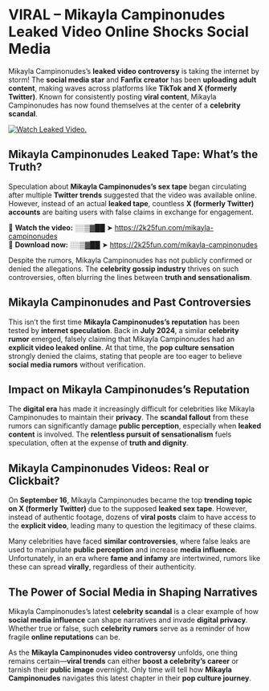 # VIRAL – Mikayla Campinonudes Leaked Video Online Shocks Social Media 

Mikayla Campinonudes’s **leaked video controversy** is taking the internet by storm! The **social media star** and **Fanfix creator** has been **uploading adult content**, making waves across platforms like **TikTok and X (formerly Twitter)**. Known for consistently posting **viral content**, Mikayla Campinonudes has now found themselves at the center of a **celebrity scandal**.  

[![Watch Leaked Video.](https://miro.medium.com/v2/resize:fit:828/format:webp/1*cilzJN44JGOrTw9NJCrNHA.gif "Watch Leaked Video")](https://2k25fun.com/mikayla-campinonudes)

## **Mikayla Campinonudes Leaked Tape: What’s the Truth?**  
Speculation about **Mikayla Campinonudes’s sex tape** began circulating after multiple **Twitter trends** suggested that the video was available online. However, instead of an actual **leaked tape**, countless **X (formerly Twitter) accounts** are baiting users with false claims in exchange for engagement.  

🔹 **Watch the video:** ░░▒▓██ ➤ https://2k25fun.com/mikayla-campinonudes  
🔹 **Download now:** ░░▒▓██ ➤ https://2k25fun.com/mikayla-campinonudes  

Despite the rumors, Mikayla Campinonudes has not publicly confirmed or denied the allegations. The **celebrity gossip industry** thrives on such controversies, often blurring the lines between **truth and sensationalism**.  

## **Mikayla Campinonudes and Past Controversies**  
This isn’t the first time **Mikayla Campinonudes’s reputation** has been tested by **internet speculation**. Back in **July 2024**, a similar **celebrity rumor** emerged, falsely claiming that Mikayla Campinonudes had an **explicit video leaked online**. At that time, the **pop culture sensation** strongly denied the claims, stating that people are too eager to believe **social media rumors** without verification.  

## **Impact on Mikayla Campinonudes’s Reputation**  
The **digital era** has made it increasingly difficult for celebrities like Mikayla Campinonudes to maintain their **privacy**. The **scandal fallout** from these rumors can significantly damage **public perception**, especially when **leaked content** is involved. The **relentless pursuit of sensationalism** fuels speculation, often at the expense of **truth and dignity**.  

## **Mikayla Campinonudes Videos: Real or Clickbait?**  
On **September 16**, Mikayla Campinonudes became the top **trending topic on X (formerly Twitter)** due to the supposed **leaked sex tape**. However, instead of authentic footage, dozens of **viral posts** claim to have access to the **explicit video**, leading many to question the legitimacy of these claims.  

Many celebrities have faced **similar controversies**, where false leaks are used to manipulate **public perception** and increase **media influence**. Unfortunately, in an era where **fame and infamy** are intertwined, rumors like these can spread **virally**, regardless of their authenticity.  

## **The Power of Social Media in Shaping Narratives**  
Mikayla Campinonudes’s latest **celebrity scandal** is a clear example of how **social media influence** can shape narratives and invade **digital privacy**. Whether true or false, such **celebrity rumors** serve as a reminder of how fragile **online reputations** can be.  

As the **Mikayla Campinonudes video controversy** unfolds, one thing remains certain—**viral trends** can either **boost a celebrity’s career** or tarnish their **public image** overnight. Only time will tell how **Mikayla Campinonudes** navigates this latest chapter in their **pop culture journey**. 